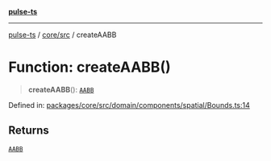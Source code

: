 [**pulse-ts**](../../../README.md)

***

[pulse-ts](../../../README.md) / [core/src](../README.md) / createAABB

# Function: createAABB()

> **createAABB**(): [`AABB`](../interfaces/AABB.md)

Defined in: [packages/core/src/domain/components/spatial/Bounds.ts:14](https://github.com/jlehett/pulse-ts/blob/b287bc18de1bbb78a8cc43f602a646e458610bc3/packages/core/src/domain/components/spatial/Bounds.ts#L14)

## Returns

[`AABB`](../interfaces/AABB.md)

